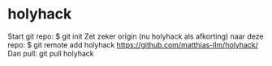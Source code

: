 # holyhack

Start git repo: $ git init
Zet zeker origin (nu holyhack als afkorting) naar deze repo: $ git remote add holyhack https://github.com/matthias-llm/holyhack/
Dan pull: git pull holyhack
